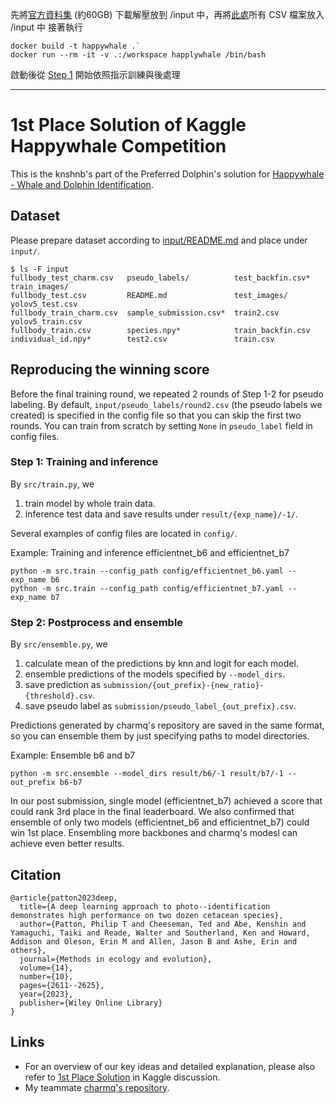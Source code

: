 先將[官方資料集](https://www.kaggle.com/c/happy-whale-and-dolphin/data) (約60GB) 下載解壓放到 /input 中，再將[此處](https://github.com/tyamaguchi17/kaggle-happywhale-1st-place-solution-charmq/tree/master/happywhale_data)所有 CSV 檔案放入 /input 中
接著執行 
```
docker build -t happywhale .`
docker run --rm -it -v .:/workspace happlywhale /bin/bash
```
啟動後從 [Step 1](https://github.com/Charles5277/kaggle-happywhale-1st-place/blob/master/README.md#step-1-training-and-inference) 開始依照指示訓練與後處理

----------
# 1st Place Solution of Kaggle Happywhale Competition
This is the knshnb's part of the Preferred Dolphin's solution for [Happywhale - Whale and Dolphin Identification](https://www.kaggle.com/competitions/happy-whale-and-dolphin).

## Dataset
Please prepare dataset according to [input/README.md](input/README.md) and place under `input/`.
```
$ ls -F input
fullbody_test_charm.csv   pseudo_labels/          test_backfin.csv*  train_images/
fullbody_test.csv         README.md               test_images/       yolov5_test.csv
fullbody_train_charm.csv  sample_submission.csv*  train2.csv         yolov5_train.csv
fullbody_train.csv        species.npy*            train_backfin.csv
individual_id.npy*        test2.csv               train.csv
```

## Reproducing the winning score
Before the final training round, we repeated 2 rounds of Step 1-2 for pseudo labeling.
By default, `input/pseudo_labels/round2.csv` (the pseudo labels we created) is specified in the config file so that you can skip the first two rounds.
You can train from scratch by setting `None` in `pseudo_label` field in config files.

### Step 1: Training and inference
By `src/train.py`, we
1. train model by whole train data.
2. inference test data and save results under `result/{exp_name}/-1/`.

Several examples of config files are located in `config/`.

Example: Training and inference efficientnet_b6 and efficientnet_b7
```
python -m src.train --config_path config/efficientnet_b6.yaml --exp_name b6
python -m src.train --config_path config/efficientnet_b7.yaml --exp_name b7
```

### Step 2: Postprocess and ensemble
By `src/ensemble.py`, we
1. calculate mean of the predictions by knn and logit for each model.
2. ensemble predictions of the models specified by `--model_dirs`.
3. save prediction as `submission/{out_prefix}-{new_ratio}-{threshold}.csv`.
4. save pseudo label as `submission/pseudo_label_{out_prefix}.csv`.

Predictions generated by charmq's repository are saved in the same format, so you can ensemble them by just specifying paths to model directories.

Example: Ensemble b6 and b7
```
python -m src.ensemble --model_dirs result/b6/-1 result/b7/-1 --out_prefix b6-b7
```

In our post submission, single model (efficientnet_b7) achieved a score that could rank 3rd place in the final leaderboard.
We also confirmed that ensemble of only two models (efficientnet_b6 and efficientnet_b7) could win 1st place.
Ensembling more backbones and charmq's modesl can achieve even better results.

## Citation
```
@article{patton2023deep,
  title={A deep learning approach to photo--identification demonstrates high performance on two dozen cetacean species},
  author={Patton, Philip T and Cheeseman, Ted and Abe, Kenshin and Yamaguchi, Taiki and Reade, Walter and Southerland, Ken and Howard, Addison and Oleson, Erin M and Allen, Jason B and Ashe, Erin and others},
  journal={Methods in ecology and evolution},
  volume={14},
  number={10},
  pages={2611--2625},
  year={2023},
  publisher={Wiley Online Library}
}
```

## Links
- For an overview of our key ideas and detailed explanation, please also refer to [1st Place Solution](https://www.kaggle.com/competitions/happy-whale-and-dolphin/discussion/320192) in Kaggle discussion.
- My teammate [charmq's repository](https://github.com/tyamaguchi17/kaggle-happywhale-1st-place-solution-charmq).
